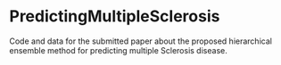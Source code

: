 # PredictingMultipleSclerosis
Code and data for the submitted paper about the proposed hierarchical ensemble method for predicting multiple Sclerosis disease.
